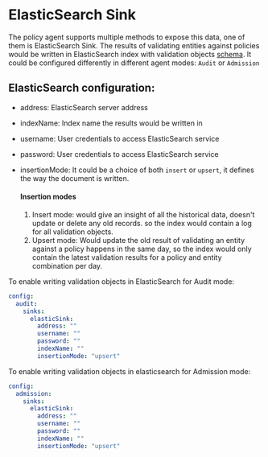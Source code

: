 # ElasticSearch Sink
The policy agent supports multiple methods to expose this data, one of them is ElasticSearch Sink.
The results of validating entities against policies would be written in ElasticSearch index with validation objects [schema](https://github.com/weaveworks/policy-agent/blob/dev/internal/sink/elastic/schema.json). It could be configured differently in different agent modes: `Audit` or `Admission`

## ElasticSearch configuration:

- address: ElasticSearch server address

- indexName: Index name the results would be written in

- username: User credentials to access ElasticSearch service

- password: User credentials to access ElasticSearch service

- insertionMode: It could be a choice of both `insert` or `upsert`, it defines the way the document is written.
			 
	#### Insertion modes
	1. Insert mode: would give an insight of all the historical data, doesn't update or delete any old records. so the index would contain a log for all validation objects.
	2. Upsert mode: Would update the old result of validating an entity against a policy happens in the same day, so the index would only contain the latest validation results for a policy and entity combination per day.

To enable writing validation objects in ElasticSearch for Audit mode:
```yaml
config:
  audit:
    sinks:
      elasticSink:
        address: ""
        username: ""
        password: ""
        indexName: ""
        insertionMode: "upsert"
```
To enable writing validation objects in elasticsearch for Admission mode:
```yaml
config:
  admission:
    sinks:
      elasticSink:
        address: ""
        username: ""
        password: ""
        indexName: ""
        insertionMode: "upsert"
```